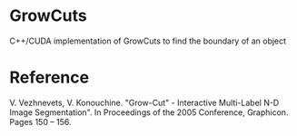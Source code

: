 # GrowCuts
C++/CUDA implementation of GrowCuts to find the boundary of an object

# Reference
V. Vezhnevets, V. Konouchine. "Grow-Cut" - Interactive Multi-Label N-D Image Segmentation".
In Proceedings of the 2005 Conference, Graphicon. Pages 150 – 156.
